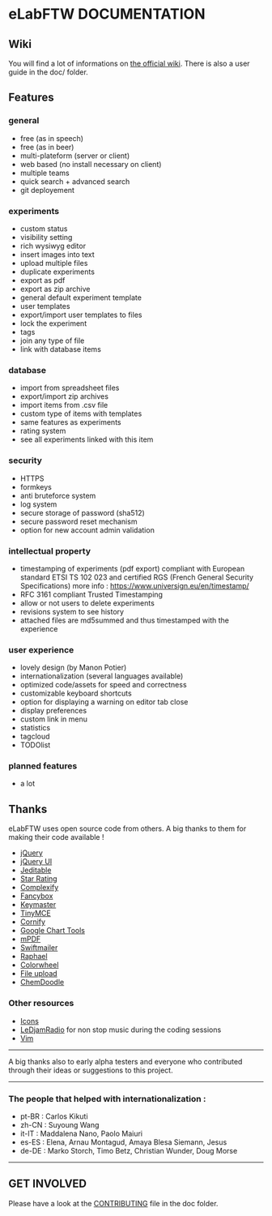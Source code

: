 # eLabFTW DOCUMENTATION

## Wiki

You will find a lot of informations on [the official wiki](https://github.com/elabftw/elabftw/wiki).
There is also a user guide in the doc/ folder.

## Features
### general
* free (as in speech)
* free (as in beer)
* multi-plateform (server or client)
* web based (no install necessary on client)
* multiple teams
* quick search + advanced search
* git deployement

### experiments
* custom status
* visibility setting
* rich wysiwyg editor
* insert images into text
* upload multiple files
* duplicate experiments
* export as pdf
* export as zip archive
* general default experiment template
* user templates
* export/import user templates to files
* lock the experiment
* tags
* join any type of file
* link with database items

### database
* import from spreadsheet files
* export/import zip archives
* import items from .csv file
* custom type of items with templates
* same features as experiments
* rating system
* see all experiments linked with this item

### security
* HTTPS
* formkeys
* anti bruteforce system
* log system
* secure storage of password (sha512)
* secure password reset mechanism
* option for new account admin validation

### intellectual property
* timestamping of experiments (pdf export)
compliant with European standard ETSI TS 102 023 and
certified RGS (French General Security Specifications)
more info : https://www.universign.eu/en/timestamp/
* RFC 3161 compliant Trusted Timestamping
* allow or not users to delete experiments
* revisions system to see history
* attached files are md5summed and thus timestamped with the experience

### user experience
* lovely design (by Manon Potier)
* internationalization (several languages available)
* optimized code/assets for speed and correctness
* customizable keyboard shortcuts
* option for displaying a warning on editor tab close
* display preferences
* custom link in menu
* statistics
* tagcloud
* TODOlist

### planned features
* a lot

## Thanks
eLabFTW uses open source code from others. A big thanks to them for making their code available !

* [jQuery](http://jquery.com)
* [jQuery UI](http://jquerui.com)
* [Jeditable](http://www.appelsiini.net/projects/jeditable)
* [Star Rating](http://www.fyneworks.com/jquery/star-rating/)
* [Complexify](http://danpalmer.me/jquery-complexify)
* [Fancybox](http://fancyapps.com/fancybox/)
* [Keymaster](https://github.com/madrobby/keymaster)
* [TinyMCE](http://www.tinymce.com/)
* [Cornify](http://www.cornify.com/)
* [Google Chart Tools](https://developers.google.com/chart/)
* [mPDF](http://mpdf.bpm1.com/)
* [Swiftmailer](http://swiftmailer.org)
* [Raphael](http://raphaeljs.com/)
* [Colorwheel](http://jweir.github.com/colorwheel/)
* [File upload](http://www.dropzonejs.com/)
* [ChemDoodle](http://web.chemdoodle.com/)

### Other resources
* [Icons](http://icons8.com)
* [LeDjamRadio](http://ledjamradio.com) for non stop music during the coding sessions
* [Vim](http://vim.org)

***

A big thanks also to early alpha testers and everyone who contributed through their ideas or
suggestions to this project.

***

### The people that helped with internationalization :

* pt-BR : Carlos Kikuti
* zh-CN : Suyoung Wang
* it-IT : Maddalena Nano, Paolo Maiuri
* es-ES : Elena, Arnau Montagud, Amaya Blesa Siemann, Jesus
* de-DE : Marko Storch, Timo Betz, Christian Wunder, Doug Morse

***


## GET INVOLVED
Please have a look at the [CONTRIBUTING](https://github.com/elabftw/elabftw/blob/master/doc/CONTRIBUTING.md) file in the doc folder.
